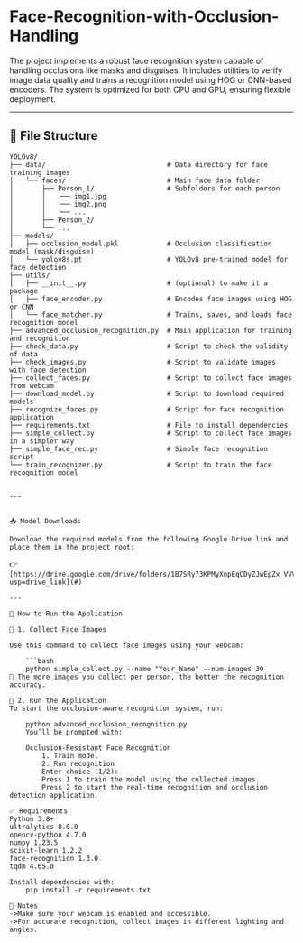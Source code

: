 # Face-Recognition-with-Occlusion-Handling
The project implements a robust face recognition system capable of handling occlusions like masks and disguises. It includes utilities to verify image data quality and trains a recognition model using HOG or CNN-based encoders. The system is optimized for both CPU and GPU, ensuring flexible deployment.

---

## 📁 File Structure

```plaintext
YOLOv8/
├── data/                              # Data directory for face training images
│   └── faces/                         # Main face data folder
│       ├── Person_1/                  # Subfolders for each person
│       │   ├── img1.jpg
│       │   ├── img2.png
│       │   └── ...
│       ├── Person_2/
│       └── ...
├── models/
│   ├── occlusion_model.pkl            # Occlusion classification model (mask/disguise)
│   └── yolov8s.pt                     # YOLOv8 pre-trained model for face detection
├── utils/ 
│   ├── __init__.py                    # (optional) to make it a package 
│   ├── face_encoder.py                # Encodes face images using HOG or CNN
│   └── face_matcher.py                # Trains, saves, and loads face recognition model                  
├── advanced_occlusion_recognition.py  # Main application for training and recognition
├── check_data.py                      # Script to check the validity of data
├── check_images.py                    # Script to validate images with face detection
├── collect_faces.py                   # Script to collect face images from webcam
├── download_model.py                  # Script to download required models
├── recognize_faces.py                 # Script for face recognition application
├── requirements.txt                   # File to install dependencies
├── simple_collect.py                  # Script to collect face images in a simpler way
├── simple_face_rec.py                 # Simple face recognition script
└── train_recognizer.py                # Script to train the face recognition model


---


📥 Model Downloads

Download the required models from the following Google Drive link and place them in the project root:

👉 [https://drive.google.com/drive/folders/1B7SRy73KPMyXnpEqCDyZJwEpZx_VVVhY?usp=drive_link](#) 

---

🚀 How to Run the Application

📸 1. Collect Face Images

Use this command to collect face images using your webcam:

    ```bash
    python simple_collect.py --name "Your_Name" --num-images 30
🔁 The more images you collect per person, the better the recognition accuracy.

🧠 2. Run the Application
To start the occlusion-aware recognition system, run:

    python advanced_occlusion_recognition.py
    You’ll be prompted with:

    Occlusion-Resistant Face Recognition
        1. Train model 
        2. Run recognition
        Enter choice (1/2): 
        Press 1 to train the model using the collected images.
        Press 2 to start the real-time recognition and occlusion detection application.

✅ Requirements
Python 3.8+
ultralytics 8.0.0
opencv-python 4.7.0
numpy 1.23.5
scikit-learn 1.2.2
face-recognition 1.3.0
tqdm 4.65.0

Install dependencies with:
    pip install -r requirements.txt

📌 Notes
->Make sure your webcam is enabled and accessible.
->For accurate recognition, collect images in different lighting and angles.
